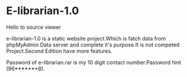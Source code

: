 # E-librarian-1.0
Hello to source viewer

e-librarian-1.0 is a static website project.Which is fatch data from phpMyAdmin Data server and complete it's purpose.It is not competed Project.Second Edition have more features.

Password of e-librarian.rar is my 10 digit contact number.Password hint (96*******8).
